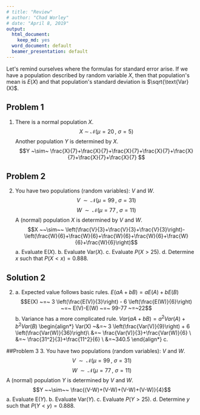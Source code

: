 ```yaml
---
# title: "Review"
# author: "Chad Worley"
# date: "April 8, 2019"
output:
  html_document:
    keep_md: yes
  word_document: default
  beamer_presentation: default
---
```


Let's remind ourselves where the formulas for standard error arise. If we have a population described by random variable $X$, then that population's mean is $E(X)$ and that population's standard deviation is $\sqrt{\text{Var}(X)$.


## Problem 1
1. There is a normal population $X$.
$$X ~\sim~ \mathcal{N}\left(\mu=20\,,~\sigma=5 \right) $$
Another population $Y$ is determined by $X$.
$$Y ~\sim~ \frac{X}{7}+\frac{X}{7}+\frac{X}{7}+\frac{X}{7}+\frac{X}{7}+\frac{X}{7}+\frac{X}{7} $$


## Problem 2
2. You have two populations (random variables): $V$ and $W$.
$$V ~~\sim~~ \mathcal{N}\left(\mu=99\,,~\sigma=31 \right)$$ 
$$W ~~\sim~~ \mathcal{N}\left(\mu=77\,,~\sigma=11 \right)$$ 
A (normal) population $X$ is determined by $V$ and $W$.
$$X ~~\sim~~ \left(\frac{V}{3}+\frac{V}{3}+\frac{V}{3}\right)-\left(\frac{W}{6}+\frac{W}{6}+\frac{W}{6}+\frac{W}{6}+\frac{W}{6}+\frac{W}{6}\right)$$ 
    a. Evaluate $\text{E}(X)$.
    b. Evaluate $\text{Var}(X)$.
    c. Evaluate $P(X>25)$.
    d. Determine $x$ such that $P(X<x) = 0.888$.

<div style="page-break-before: always;" />

## Solution 2
2.
    a. Expected value follows basic rules. $E(aA+bB) = aE(A)+bE(B)$
$$E(X) ~=~ 3 \left(\frac{E(V)}{3}\right) - 6 \left(\frac{E(W)}{6}\right) ~=~ E(V)-E(W) ~=~ 99-77 ~=~22$$
    b. Variance has a more complicated rule. $Var(aA+bB)=a^2Var(A)+b^2Var(B)$
    \begin{align*}
    Var(X) ~&=~ 3 \left(\frac{Var(V)}{9}\right) + 6 \left(\frac{Var(W)}{36}\right)\\
    &=~ \frac{Var(V)}{3}+\frac{Var(W)}{6} \\
    &=~ \frac{31^2}{3}+\frac{11^2}{6} \\
    &=~340.5
    \end{align*}
    c. 

<div style="page-break-before: always;" />

##Problem 3
3. You have two populations (random variables): $V$ and $W$.
$$V ~~\sim~~ \mathcal{N}\left(\mu=99\,,~\sigma=31 \right)$$ 
$$W ~~\sim~~ \mathcal{N}\left(\mu=77\,,~\sigma=11 \right)$$ 
A (normal) population $Y$ is determined by $V$ and $W$.
$$Y ~~\sim~~ \frac{(V-W)+(V-W)+(V-W)+(V-W)}{4}$$
    a. Evaluate $\text{E}(Y)$.
    b. Evaluate $\text{Var}(Y)$.
    c. Evaluate $P(Y>25)$.
    d. Determine $y$ such that $P(Y<y) = 0.888$.



















<!-- ```{r setup, include=FALSE} -->
<!-- # knitr::opts_chunk$set(echo = TRUE) -->
<!-- ``` -->

<!-- ## R Markdown -->

<!-- This is an R Markdown document. Markdown is a simple formatting syntax for authoring HTML, PDF, and MS Word documents. For more details on using R Markdown see <http://rmarkdown.rstudio.com>. -->

<!-- When you click the **Knit** button a document will be generated that includes both content as well as the output of any embedded R code chunks within the document. You can embed an R code chunk like this: -->

<!-- ```{r cars} -->
<!-- summary(cars) -->
<!-- ``` -->

<!-- ## Including Plots -->

<!-- You can also embed plots, for example: -->

<!-- ```{r pressure, echo=FALSE} -->
<!-- plot(pressure) -->
<!-- ``` -->

<!-- Note that the `echo = FALSE` parameter was added to the code chunk to prevent printing of the R code that generated the plot. -->
